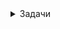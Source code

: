 <details><summary>Задачи</summary>

## Задача 1
	
<details><summary>Раскрой меня</summary>
	
Необходимо развернуть Zabbix мониторинг в компании на одном сервере изспользуя Docker.  
Отдельные контейнеры:  
БД Postgres,  
фронт-энд nginx,  
сервер zabbix  
При этом агент мониторинга zabbix этом сервере, должен быть установлен на сервере локально, не в контейнере и передавать данные на сервер zabbix.   
После перезапуска стека, все настройки должны сохрнятся. Адреса контейнеров статические.  
Решение должно быть оформлено в виде docker-compose  

</details> 
	
<details><summary>Ответ</summary>
	
		version: '3.5'

		services:
		 zabbix-build-base:
		  build:
		   context: ./Dockerfiles/build-base/ubuntu
		   cache_from:
		    - ubuntu:focal
		  image: zabbix-build-base:ubuntu-local

		 zabbix-build-pgsql:
		  build:
		   context: ./Dockerfiles/build-pgsql/ubuntu
		   cache_from:
		    - ubuntu:focal
		   args:
		    BUILD_BASE_IMAGE: zabbix-build-base:ubuntu-local
		  image: zabbix-build-pgsql:ubuntu-local
		  depends_on:
		   - zabbix-build-base

		 zabbix-server:
		  build:
		   context: ./Dockerfiles/server-pgsql/ubuntu
		   cache_from:
		    - ubuntu:focal
		   args:
		    BUILD_BASE_IMAGE: zabbix-build-pgsql:ubuntu-local
		  image: zabbix-server-pgsql:ubuntu-local
		  ports:
		   - "10051:10051"
		  volumes:
		   - /etc/localtime:/etc/localtime:ro
		   - ./zbx_env/usr/lib/zabbix/alertscripts:/usr/lib/zabbix/alertscripts:ro
		   - ./zbx_env/usr/lib/zabbix/externalscripts:/usr/lib/zabbix/externalscripts:ro
		   - ./zbx_env/var/lib/zabbix/export:/var/lib/zabbix/export:rw
		   - ./zbx_env/var/lib/zabbix/modules:/var/lib/zabbix/modules:ro
		   - ./zbx_env/var/lib/zabbix/enc:/var/lib/zabbix/enc:ro
		   - ./zbx_env/var/lib/zabbix/ssh_keys:/var/lib/zabbix/ssh_keys:ro
		   - ./zbx_env/var/lib/zabbix/mibs:/var/lib/zabbix/mibs:ro
		   - snmptraps:/var/lib/zabbix/snmptraps:rw
		  ulimits:
		   nproc: 65535
		   nofile:
		    soft: 20000
		    hard: 40000
		  deploy:
		   resources:
		    limits:
		      cpus: '0.70'
		      memory: 1G
		    reservations:
		      cpus: '0.5'
		      memory: 512M
		  env_file:
		   - ./env_vars/.env_db_pgsql
		   - ./env_vars/.env_srv
		  secrets:
		   - POSTGRES_USER
		   - POSTGRES_PASSWORD
		  depends_on:
		   - postgres-server
		   - zabbix-build-pgsql
		  networks:
		   zbx_net_backend:
		     aliases:
		      - zabbix-server
		      - zabbix-server-pgsql
		      - zabbix-server-ubuntu-pgsql
		      - zabbix-server-pgsql-ubuntu
			ipv4_address: 172.16.239.3 
		   zbx_net_frontend:
		    ipv4_address: 172.16.238.2
		  stop_grace_period: 30s
		  sysctls:
		   - net.ipv4.ip_local_port_range=1024 65000
		   - net.ipv4.conf.all.accept_redirects=0
		   - net.ipv4.conf.all.secure_redirects=0
		   - net.ipv4.conf.all.send_redirects=0
		  labels:
		   com.zabbix.description: "Zabbix server with PostgreSQL database support"
		   com.zabbix.company: "Zabbix LLC"
		   com.zabbix.component: "zabbix-server"
		   com.zabbix.dbtype: "pgsql"
		   com.zabbix.os: "ubuntu"


		 zabbix-web-nginx-pgsql:
		  build:
		   context: ./Dockerfiles/web-nginx-pgsql/ubuntu
		   cache_from:
		    - ubuntu:focal
		   args:
		    BUILD_BASE_IMAGE: zabbix-build-pgsql:ubuntu-local
		  image: zabbix-web-nginx-pgsql:ubuntu-local
		  ports:
		   - "80:8080"
		   - "443:8443"
		  volumes:
		   - /etc/localtime:/etc/localtime:ro
		   - ./zbx_env/etc/ssl/nginx:/etc/ssl/nginx:ro
		   - ./zbx_env/usr/share/zabbix/modules/:/usr/share/zabbix/modules/:ro
		#   - ./env_vars/.ZBX_DB_CA_FILE:/run/secrets/root-ca.pem:ro
		#   - ./env_vars/.ZBX_DB_CERT_FILE:/run/secrets/client-cert.pem:ro
		#   - ./env_vars/.ZBX_DB_KEY_FILE:/run/secrets/client-key.pem:ro
		  deploy:
		   resources:
		    limits:
		      cpus: '0.70'
		      memory: 512M
		    reservations:
		      cpus: '0.5'
		      memory: 256M
		  env_file:
		   - ./env_vars/.env_db_pgsql
		   - ./env_vars/.env_web
		  secrets:
		   - POSTGRES_USER
		   - POSTGRES_PASSWORD
		  depends_on:
		   - postgres-server
		   - zabbix-server
		   - zabbix-build-pgsql
		  healthcheck:
		   test: ["CMD", "curl", "-f", "http://localhost:8080/"]
		   interval: 10s
		   timeout: 5s
		   retries: 3
		   start_period: 30s
		  networks:
		   zbx_net_backend:
		    aliases:
		     - zabbix-web-nginx-pgsql
		     - zabbix-web-nginx-ubuntu-pgsql
		     - zabbix-web-nginx-pgsql-ubuntu
			ipv4_address: 172.16.239.4
		   zbx_net_frontend:
			ipv4_address: 172.16.238.3
		  stop_grace_period: 10s
		  sysctls:
		   - net.core.somaxconn=65535
		  labels:
		   com.zabbix.description: "Zabbix frontend on Nginx web-server with PostgreSQL database support"
		   com.zabbix.company: "Zabbix LLC"
		   com.zabbix.component: "zabbix-frontend"
		   com.zabbix.webserver: "nginx"
		   com.zabbix.dbtype: "pgsql"
		   com.zabbix.os: "ubuntu"

		 postgres-server:
		  image: postgres:13-alpine
		  volumes:
		   - ./zbx_env/var/lib/postgresql/data:/var/lib/postgresql/data:rw
		   - ./env_vars/.ZBX_DB_CA_FILE:/run/secrets/root-ca.pem:ro
		   - ./env_vars/.ZBX_DB_CERT_FILE:/run/secrets/server-cert.pem:ro
		   - ./env_vars/.ZBX_DB_KEY_FILE:/run/secrets/server-key.pem:ro
		  env_file:
		   - ./env_vars/.env_db_pgsql
		  secrets:
		   - POSTGRES_USER
		   - POSTGRES_PASSWORD
		  stop_grace_period: 1m
		  networks:
		   zbx_net_backend:
		    aliases:
		     - postgres-server
		     - pgsql-server
		     - pgsql-database
			ipv4_address: 172.16.239.2
		 db_data_pgsql:
		  image: busybox
		  volumes:
		   - ./zbx_env/var/lib/postgresql/data:/var/lib/postgresql/data:rw


		networks:
		  zbx_net_frontend:
		    driver: bridge
		    driver_opts:
		      com.docker.network.enable_ipv6: "false"
		    ipam:
		      driver: default
		      config:
		      - subnet: 172.16.238.0/24
		  zbx_net_backend:
		    driver: bridge
		    driver_opts:
		      com.docker.network.enable_ipv6: "false"
		    internal: true
		    ipam:
		      driver: default
		      config:
		      - subnet: 172.16.239.0/24

		volumes:
		  snmptraps:

		secrets:
		  POSTGRES_USER:
		    file: ./env_vars/.POSTGRES_USER
		  POSTGRES_PASSWORD:
		    file: ./env_vars/.POSTGRES_PASSWORD

</details> 
	
## Задача 2
	
<details><summary>Раскрой меня</summary>
  	
Потеряли все пароли, но Jenkins хранит в себе их. Как их восстановить?
  
</details> 
	
<details><summary>Ответ</summary>
	


</details> 
	
## Задача 3
	
<details><summary>Раскрой меня</summary>
  
На сервере остался docker образ, но удалили Dockerfile.  
Как можно восстановить Dockerfile имея только Docker образ?  
  
</details> 
	
<details><summary>Ответ</summary>
	
Можно воспользоваться вот этим способом https://github.com/cucker0/DockerImage2Df  

</details> 

## Задача 4
	
<details><summary>Раскрой меня</summary>
  
Создать pipeline в Jenkins, в котором есть dropdown выбора среды PROD/STAGE/DEV и еще один dropdown, который получает с Nexus список образов. 
При запуске, вывести в консоль, что было выбрано.  
  
</details> 
	
<details><summary>Ответ</summary>
  	
Можно воспользоваться вот этим способом https://github.com/cucker0/DockerImage2Df  
  
</details> 
